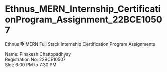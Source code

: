 # Ethnus_MERN_Internship_CertificationProgram_Assignment_22BCE10507
Ethnus ⭆ MERN Full Stack Internship Certification Program Assignments

Name: Pinakesh Chattopadhyay<br>
Registration No: 22BCE10507<br>
Slot: 6:00 PM to 7:30 PM
